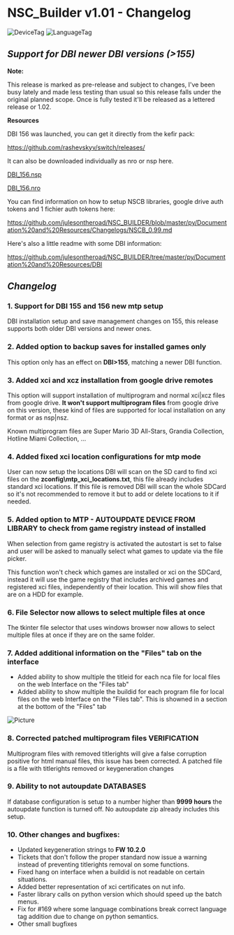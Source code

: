 # NSC_Builder v1.01 - Changelog

![DeviceTag](https://img.shields.io/badge/Device-SWITCH-e60012.svg)  ![LanguageTag](https://img.shields.io/badge/languages-python_batch_html5_javascript-blue.svg)

## *Support for DBI newer DBI versions (>155)*

**Note:**

This release is marked as pre-release and subject to changes, I've been busy lately and made less testing than usual so this release falls under the original planned scope. Once is fully tested it'll be released as a lettered release or 1.02.

**Resources**

DBI 156 was launched, you can get it directly from the kefir pack:

https://github.com/rashevskyv/switch/releases/

It can also be downloaded individually as nro or nsp here.

[DBI_156.nsp](https://github.com/julesontheroad/NSC_BUILDER/raw/master/py/Documentation%20and%20Resources/DBI/138/DBI_0591703820420000.nsp)

[DBI_156.nro](https://github.com/julesontheroad/NSC_BUILDER/raw/master/py/Documentation%20and%20Resources/DBI/138/DBI.nro)

You can find information on how to setup NSCB libraries, google drive auth tokens and 1 fichier auth tokens here:

https://github.com/julesontheroad/NSC_BUILDER/blob/master/py/Documentation%20and%20Resources/Changelogs/NSCB_0.99.md

Here's also a little readme with some DBI information:

https://github.com/julesontheroad/NSC_BUILDER/tree/master/py/Documentation%20and%20Resources/DBI

## *Changelog*

### 1. Support for DBI 155 and 156 new mtp setup

DBI installation setup and save management changes on 155, this release supports both older DBI versions and newer ones.

### 2. Added option to backup saves for installed games only

This option only has an effect on **DBI>155**, matching a newer DBI function.

### 3. Added xci and xcz installation from google drive remotes

This option will support installation of multiprogram and normal xci|xcz files from google drive. **It won't support multiprogram files** from google drive on this version, these kind of files are supported for local installation on any format or as nsp|nsz.

Known multiprogram files are Super Mario 3D All-Stars, Grandia Collection, Hotline Miami Collection, ...

### 4. Added fixed xci location configurations for mtp mode

User can now setup the locations DBI will scan on the SD card to find xci files on the **zconfig\mtp_xci_locations.txt**, this file already includes standard xci locations. If this file is removed DBI will scan the whole SDCard so it's not recommended to remove it but to add or delete locations to it if needed.

### 5. Added option to MTP - AUTOUPDATE DEVICE FROM LIBRARY to check from game registry instead of installed

When selection from game registry is activated the autostart is set to false and user will be asked to manually select what games to update via the file picker.

This function won't check which games are installed or xci on the SDCard, instead it will use the game registry that includes archived games and registered xci files, independently of their location. This will show files that are on a HDD for example.

### 6. File Selector now allows to select multiple files at once

The tkinter file selector that uses windows browser now allows to select multiple files at once if they are on the same folder.

### 7. Added additional information on the "Files" tab on the interface

- Added ability to show multiple the titleid for each nca file for local files on the web Interface on the "Files tab"
- Added ability to show multiple the buildid for each program file for local files on the web Interface on the "Files tab". This is showned in a section at the bottom of the "Files" tab

![Picture](https://i.ibb.co/6WR2hnq/exefs.png)

### 8. Corrected patched multiprogram files VERIFICATION

Multiprogram files with removed titlerights will give a false corruption positive for html manual files, this issue has been corrected. A patched file is a file with titlerights removed or keygeneration changes

### 9. Ability to not autoupdate DATABASES

If database configuration is setup to a number higher than **9999 hours** the autoupdate function is turned off. No autoupdate zip already includes this setup.

### 10. Other changes and bugfixes:

- Updated keygeneration strings to **FW 10.2.0**
- Tickets that don't follow the proper standard now issue a warning instead of preventing titlerights removal on some functions.
- Fixed hang on interface when a buildid is not readable on certain situations.
- Added better representation of xci certificates on nut info.
- Faster library calls on python version which should speed up the batch menus.
- Fix for #169 where some language combinations break correct language tag addition due to change on python semantics.
- Other small bugfixes
